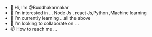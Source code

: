 - 👋 Hi, I’m @Buddhakarmakar
- 👀 I’m interested in ... Node Js , react Js,Python ,Machine learning
- 🌱 I’m currently learning ...all the above
- 💞️ I’m looking to collaborate on ...
- 📫 How to reach me ...

<!---
Buddhakarmakar/Buddhakarmakar is a ✨ special ✨ repository because its `README.md` (this file) appears on your GitHub profile.
You can click the Preview link to take a look at your changes.
--->
